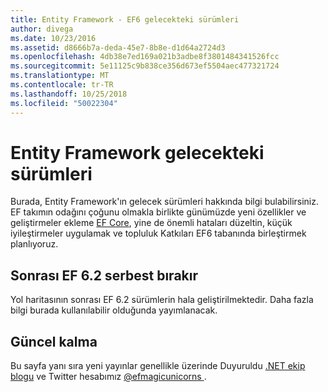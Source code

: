```yaml
---
title: Entity Framework - EF6 gelecekteki sürümleri
author: divega
ms.date: 10/23/2016
ms.assetid: d8666b7a-deda-45e7-8b8e-d1d64a2724d3
ms.openlocfilehash: 4db38e7ed169a021b3adbe8f3801484341526fcc
ms.sourcegitcommit: 5e11125c9b838ce356d673ef5504aec477321724
ms.translationtype: MT
ms.contentlocale: tr-TR
ms.lasthandoff: 10/25/2018
ms.locfileid: "50022304"
---
```

# <a name="future-versions-of-entity-framework"></a>Entity Framework gelecekteki sürümleri 
Burada, Entity Framework'ın gelecek sürümleri hakkında bilgi bulabilirsiniz.
EF takımın odağını çoğunu olmakla birlikte günümüzde yeni özellikler ve geliştirmeler ekleme [EF Core](https://docs.microsoft.com/ef/core/index), yine de önemli hataları düzeltin, küçük iyileştirmeler uygulamak ve topluluk Katkıları EF6 tabanında birleştirmek planlıyoruz.

## <a name="post-ef-62-releases"></a>Sonrası EF 6.2 serbest bırakır

Yol haritasının sonrası EF 6.2 sürümlerin hala geliştirilmektedir. Daha fazla bilgi burada kullanılabilir olduğunda yayımlanacak.
 
## <a name="staying-up-to-date"></a>Güncel kalma  
  
Bu sayfa yanı sıra yeni yayınlar genellikle üzerinde Duyuruldu [.NET ekip blogu](https://blogs.msdn.microsoft.com/dotnet/tag/entity-framework/) ve Twitter hesabımız [ @efmagicunicorns ](http://twitter.com/efmagicunicorns).
  